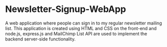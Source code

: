 # Newsletter-Signup-WebApp
 
A web application where people can sign in to my regular newsletter mailing list.
This application is created using HTML and CSS on the front-end and node.js, express.js and MailChimp List API are used to implement the backend server-side functionality.
